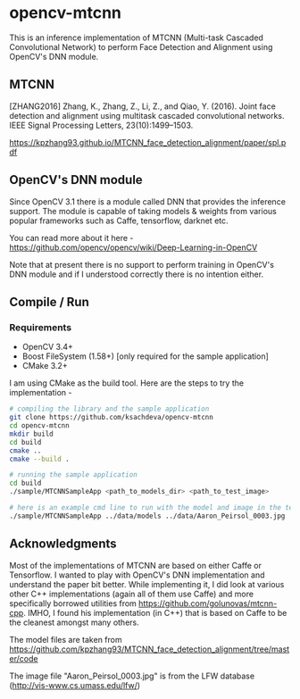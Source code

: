 # opencv-mtcnn

This is an inference implementation of MTCNN (Multi-task Cascaded Convolutional Network) to perform Face Detection and Alignment using OpenCV's DNN module.

## MTCNN

[ZHANG2016] Zhang, K., Zhang, Z., Li, Z., and Qiao, Y. (2016). Joint face detection and alignment using multitask cascaded convolutional networks. IEEE Signal Processing Letters, 23(10):1499–1503.

https://kpzhang93.github.io/MTCNN_face_detection_alignment/paper/spl.pdf

## OpenCV's DNN module

Since OpenCV 3.1 there is a module called DNN that provides the inference support. The module is capable of taking models & weights from various popular frameworks such as Caffe, tensorflow, darknet etc.

You can read more about it here - https://github.com/opencv/opencv/wiki/Deep-Learning-in-OpenCV

Note that at present there is no support to perform training in OpenCV's DNN module and if I understood correctly there is no intention either.

## Compile / Run

### Requirements

* OpenCV 3.4+
* Boost FileSystem (1.58+)  [only required for the sample application]
* CMake 3.2+

I am using CMake as the build tool. Here are the steps to try the implementation -

```bash
# compiling the library and the sample application
git clone https://github.com/ksachdeva/opencv-mtcnn
cd opencv-mtcnn
mkdir build
cd build
cmake ..
cmake --build .
```

```bash
# running the sample application
cd build
./sample/MTCNNSampleApp <path_to_models_dir> <path_to_test_image>

# here is an example cmd line to run with the model and image in the test repository
./sample/MTCNNSampleApp ../data/models ../data/Aaron_Peirsol_0003.jpg
```

## Acknowledgments

Most of the implementations of MTCNN are based on either Caffe or Tensorflow. I wanted to play with OpenCV's DNN implementation and understand the paper bit better. While implementing it, I did look at various other C++ implementations (again all of them use Caffe) and more specifically borrowed utilities from https://github.com/golunovas/mtcnn-cpp. IMHO, I found his implementation (in C++) that is based on Caffe to be the cleanest amongst many others.

The model files are taken from https://github.com/kpzhang93/MTCNN_face_detection_alignment/tree/master/code

The image file "Aaron_Peirsol_0003.jpg" is from the LFW database (http://vis-www.cs.umass.edu/lfw/)


